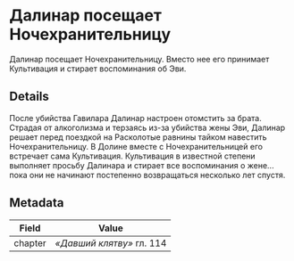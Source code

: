 # Далинар посещает Ночехранительницу
Далинар посещает Ночехранительницу. Вместо нее его принимает Культивация и стирает воспоминания об Эви.

## Details
После убийства Гавилара Далинар настроен отомстить за брата. Страдая от алкоголизма и терзаясь из-за убийства жены Эви, Далинар решает перед поездкой на Расколотые равнины тайком навестить Ночехранительницу. В Долине вместе с Ночехранительницей его встречает сама Культивация. Культивация в известной степени выполняет просьбу Далинара и стирает все воспоминания о жене... пока они не начинают постепенно возвращаться несколько лет спустя.

## Metadata
| Field | Value |
| ----- | ----- |
| chapter | *«Давший клятву»* гл. 114 |
